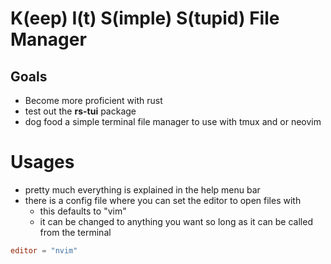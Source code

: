 # K(eep) I(t) S(imple) S(tupid) File Manager

## Goals

- Become more proficient with rust
- test out the **rs-tui** package
- dog food a simple terminal file manager to use with tmux and or neovim

# Usages

- pretty much everything is explained in the help menu bar
- there is a config file where you can set the editor to open files with 
    - this defaults to "vim"
    - it can be changed to anything you want so long as it can be called from the terminal

```toml
editor = "nvim"
```
